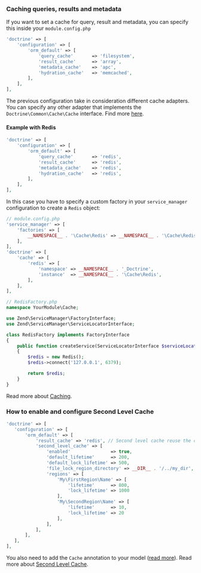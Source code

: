 ### Caching queries, results and metadata

If you want to set a cache for query, result and metadata, you can specify this inside your `module.config.php`

```php
'doctrine' => [
    'configuration' => [
        'orm_default' => [
            'query_cache'       => 'filesystem',
            'result_cache'      => 'array',
            'metadata_cache'    => 'apc',
            'hydration_cache'   => 'memcached',
        ],
    ],
],
```

The previous configuration take in consideration different cache adapters. You can specify any other adapter that implements
the `Doctrine\Common\Cache\Cache` interface. Find more [here](http://doctrine-orm.readthedocs.org/en/latest/reference/caching.html).

#### Example with Redis

```php
'doctrine' => [
    'configuration' => [
        'orm_default' => [
            'query_cache'       => 'redis',
            'result_cache'      => 'redis',
            'metadata_cache'    => 'redis',
            'hydration_cache'   => 'redis',
        ],
    ],
],
```

In this case you have to specify a custom factory in your `service_manager` configuration to create a
`Redis` object:

```php
// module.config.php
'service_manager' => [
    'factories' => [
        __NAMESPACE__ . '\Cache\Redis' => __NAMESPACE__ . '\Cache\RedisFactory',
    ],
],
'doctrine' => [
    'cache' => [
        'redis' => [
            'namespace' => __NAMESPACE__ . '_Doctrine',
            'instance'  => __NAMESPACE__ . '\Cache\Redis',
        ],
    ],
],
```

```php
// RedisFactory.php
namespace YourModule\Cache;

use Zend\ServiceManager\FactoryInterface;
use Zend\ServiceManager\ServiceLocatorInterface;

class RedisFactory implements FactoryInterface
{
    public function createService(ServiceLocatorInterface $serviceLocator)
    {
        $redis = new Redis();
        $redis->connect('127.0.0.1', 6379);

        return $redis;
    }
}
```

Read more about [Caching](http://doctrine-orm.readthedocs.org/en/latest/reference/caching.html).




### How to enable and configure Second Level Cache

```php
'doctrine' => [
   'configuration' => [
       'orm_default' => [
           'result_cache' => 'redis', // Second level cache reuse the cache defined in result cache
           'second_level_cache' => [
               'enabled'               => true,
               'default_lifetime'      => 200,
               'default_lock_lifetime' => 500,
               'file_lock_region_directory' => __DIR__ . '/../my_dir',
               'regions' => [
                   'My\FirstRegion\Name' => [
                       'lifetime'      => 800,
                       'lock_lifetime' => 1000
                   ],
                   'My\SecondRegion\Name' => [
                       'lifetime'      => 10,
                       'lock_lifetime' => 20
                   ],
               ],
           ],
       ],
   ],
],
```

You also need to add the `Cache` annotation to your model ([read more](http://doctrine-orm.readthedocs.org/en/latest/reference/second-level-cache.html#entity-cache-definition)).
Read more about [Second Level Cache](http://docs.doctrine-project.org/projects/doctrine-orm/en/latest/reference/second-level-cache.html).
